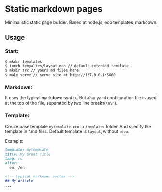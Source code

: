 Static markdown pages
=====================

Minimalistic static page builder. Based at node.js, eco templates, markdown.

## Usage

### Start:

```bash
$ mkdir templates
$ touch tempaltes/layout.eco // default extended template
$ mkdir src // yours md files here
$ make serve // serve site at http://127.0.0.1:5000
```

### Markdown:

It uses the typical markdown syntax. But also yaml configuration file is used at the top of the file, separated by two line breaks(``\n\n``).

### Template:

Create base template ``mytemplate.eco`` in ``templates`` folder. And specify the template in *.md files. Default template is ``layout``, without ``.eco``.

Example:

```markdown
template: mytemplate
title: My Great Title
lang: ru
alter:
  en: /en

<!-- typical markdown syntax -->
## My Article
...
```





